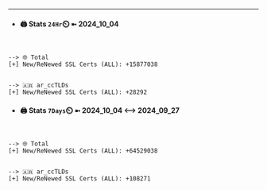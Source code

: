 

---
- #### 🖨️ **Stats** `24Hr`⏲️ ➼ 2024_10_04
```console


--> 🌐 Total
[+] New/ReNewed SSL Certs (ALL): +15877038


--> 🇦🇷 ar_ccTLDs
[+] New/ReNewed SSL Certs (ALL): +28292

```

- #### 🖨️ **Stats** `7Days`⏲️ ➼ 2024_10_04 <--> 2024_09_27
```console


--> 🌐 Total
[+] New/ReNewed SSL Certs (ALL): +64529038


--> 🇦🇷 ar_ccTLDs
[+] New/ReNewed SSL Certs (ALL): +108271

```

